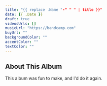 ```yaml
---
title: "{{ replace .Name "-" " " | title }}"
date: {{ .Date }}
draft: true
videosUrls: []
musicUrl: "https://bandcamp.com"
buyUrl: ""
backgroundColor: ""
accentColor: ""
textColor: ""
---
```


## About This Album

This album was fun to make, and I'd do it again.